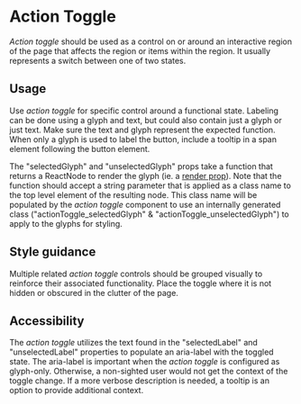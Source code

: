 # Action Toggle

*Action toggle* should be used as a control on or around an interactive region of the page that affects the region or items within the region. It usually represents a switch between one of two states.

## Usage

Use *action toggle* for specific control around a functional state. Labeling can be done using a glyph and text, but could also contain just a glyph or just text. Make sure the text and glyph represent the expected function. When only a glyph is used to label the button, include a tooltip in a span element following the button element.

The "selectedGlyph" and "unselectedGlyph" props take a function that returns a ReactNode to render the glyph (ie. a [render prop](https://reactjs.org/docs/render-props.html)).  Note that the function should accept a string parameter that is applied as a class name to the top level element of the resulting node.  This class name  will be populated by the *action toggle* component to use an internally generated class ("actionToggle_selectedGlyph" & "actionToggle_unselectedGlyph") to apply to the glyphs for styling. 

## Style guidance

Multiple related *action toggle* controls should be grouped visually to reinforce their associated functionality. Place the toggle where it is not hidden or obscured in the clutter of the page.

## Accessibility

The *action toggle* utilizes the text found in the "selectedLabel" and "unselectedLabel" properties to populate an aria-label with the toggled state. The aria-label is important when the *action toggle* is configured as glyph-only. Otherwise, a non-sighted user would not get the context of the toggle change. If a more verbose description is needed, a tooltip is an option to provide additional context.